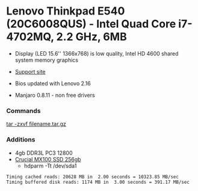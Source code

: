 # Lenovo Thinkpad E540 (20C6008QUS) - Intel Quad Core i7-4702MQ, 2.2 GHz, 6MB

- Display (LED 15.6'' 1366x768) is low quality, Intel HD 4600 shared system memory graphics

- [Support site](http://support.lenovo.com/us/en/products/laptops-and-netbooks/thinkpad-edge-laptops/thinkpad-edge-e540/20c6/008qus)

- Bios updated with Lenovo 2.16
- Manjaro 0.8.11 - non free drivers

### Commands
[tar -zxvf filename.tar.gz](http://explainshell.com/explain?cmd=tar+-zxvf+filename.tar.gz)

### Additions

- 4gb DDR3L PC3 12800
- [Crucial MX100 SSD 256gb](http://www.crucial.com/usa/en/ssd/ct256mx100ssd1)
  - hdparm -Tt /dev/sda1
~~~ 
Timing cached reads: 20628 MB in  2.00 seconds = 10323.85 MB/sec
Timing buffered disk reads: 1174 MB in  3.00 seconds = 391.17 MB/sec
~~~



